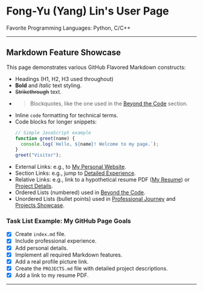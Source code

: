 # Fong-Yu (Yang) Lin's User Page

Favorite Programming Languages: Python, C/C++

---

## Markdown Feature Showcase

This page demonstrates various GitHub Flavored Markdown constructs:

- Headings (H1, H2, H3 used throughout)
- **Bold** and _Italic_ text styling.
- ~~Strikethrough~~ text.
- > Blockquotes, like the one used in the [Beyond the Code](#️-beyond-the-code) section.
- Inline `code` formatting for technical terms.
- Code blocks for longer snippets:
  ```javascript
  // Simple JavaScript example
  function greet(name) {
    console.log(`Hello, ${name}! Welcome to my page.`);
  }
  greet("Visitor");
  ```
- External Links: e.g., to [My Personal Website](https://yanglin14.github.io/personal-website/).
- Section Links: e.g., jump to [Detailed Experience](#detailed-experience).
- Relative Links: e.g., link to a hypothetical resume PDF ([My Resume](./Resume.pdf)) or [Project Details](./PROJECTS.md).
- Ordered Lists (numbered) used in [Beyond the Code](#️-beyond-the-code).
- Unordered Lists (bullet points) used in [Professional Journey](#-professional-journey) and [Projects Showcase](#-projects-showcase).

### Task List Example: My GitHub Page Goals

- [x] Create `index.md` file.
- [x] Include professional experience.
- [x] Add personal details.
- [x] Implement all required Markdown features.
- [x] Add a real profile picture link.
- [x] Create the `PROJECTS.md` file with detailed project descriptions.
- [x] Add a link to my resume PDF.

---
